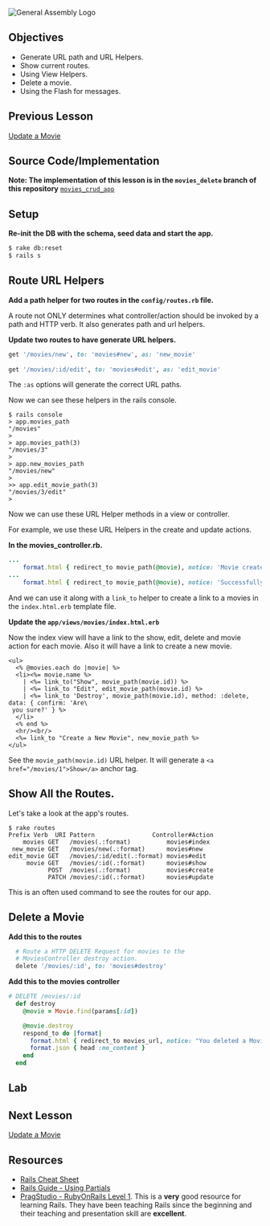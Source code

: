 ![General Assembly Logo](http://i.imgur.com/ke8USTq.png)

## Objectives

* Generate URL path and URL Helpers.
* Show current routes.
* Using View Helpers.
* Delete a movie.
* Using the Flash for messages.

## Previous Lesson
[Update a Movie](./ControllerUpdate.md)

## Source Code/Implementation

**Note: The implementation of this lesson is in the `movies_delete` branch of this repository**
[`movies_crud_app`](https://github.com/tdyer/movies_crud_app)

## Setup

**Re-init the DB with the schema, seed data and start the app.**

```bash
$ rake db:reset
$ rails s
```

## Route URL Helpers

**Add a path helper for two routes in the `config/routes.rb` file.**

A route not ONLY determines what controller/action should be invoked by a path and HTTP verb. It also generates path and url helpers.

**Update two routes to have generate URL helpers.**

```ruby
get '/movies/new', to: 'movies#new', as: 'new_movie'
 
get '/movies/:id/edit', to: 'movies#edit', as: 'edit_movie'
```
The `:as` options will generate the correct URL paths.

Now we can see these helpers in the rails console.

```
$ rails console
> app.movies_path  
"/movies"
> 
> app.movies_path(3)
"/movies/3"
>
> app.new_movies_path
"/movies/new"
>
>> app.edit_movie_path(3)
"/movies/3/edit"
> 
```

Now we can use these URL Helper methods in a view or controller.

For example, we use these URL Helpers in the create and update actions.

**In the movies_controller.rb.**

```ruby
...
	format.html { redirect_to movie_path(@movie), notice: 'Movie created' }
...
	format.html { redirect_to movie_path(@movie), notice: 'Successfully updated the movie' }
```

And we can use it along with a `link_to` helper to create a link to a movies in the `index.html.erb` template file.

**Update the `app/views/movies/index.html.erb`**

Now the index view will have a link to the show, edit, delete and movie action for each movie. Also it will have a link to create a new movie.

```
<ul>
  <% @movies.each do |movie| %>
  <li><%= movie.name %>
    | <%= link_to("Show", movie_path(movie.id)) %>
    | <%= link_to "Edit", edit_movie_path(movie.id) %>
    | <%= link_to 'Destroy', movie_path(movie.id), method: :delete, data: { confirm: 'Are\
 you sure?' } %>
  </li>
  <% end %>
  <hr/><br/>
  <%= link_to "Create a New Movie", new_movie_path %>
</ul>

```

See the `movie_path(movie.id)` URL helper. It will generate a `<a href="/movies/1">Show</a>` anchor tag.

## Show All the Routes.

Let's take a look at the app's routes.

```
$ rake routes
Prefix Verb  URI Pattern                Controller#Action                             
    movies GET   /movies(.:format)          movies#index                                  
 new_movie GET   /movies/new(.:format)      movies#new                                    
edit_movie GET   /movies/:id/edit(.:format) movies#edit                                   
     movie GET   /movies/:id(.:format)      movies#show                                   
           POST  /movies(.:format)          movies#create                                 
           PATCH /movies/:id(.:format)      movies#update 
```

This is an often used command to see the routes for our app.


## Delete a Movie

**Add this to the routes**

```ruby
  # Route a HTTP DELETE Request for movies to the                                         
  # MoviesController destroy action.                                                      
  delete '/movies/:id', to: 'movies#destroy'
```

**Add this to the movies controller**

```ruby
# DELETE /movies/:id                                                                    
  def destroy
    @movie = Movie.find(params[:id])

    @movie.destroy
    respond_to do |format|
      format.html { redirect_to movies_url, notice: "You deleted a Movie"}
      format.json { head :no_content }
    end
  end
```

## Lab

## Next Lesson
[Update a Movie](ControllerUpdate.md)

## Resources
* [Rails Cheat Sheet](Cheatsheet.md)
* [Rails Guide - Using Partials](http://guides.rubyonrails.org/layouts_and_rendering.html#using-partials)
* [PragStudio - RubyOnRails Level 1](https://pragmaticstudio.com/rails). This is a **very** good resource for learning Rails. They have been teaching Rails since the beginning and their teaching and presentation skill are **excellent**.



